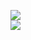 [![](https://img.shields.io/badge/Made%20With-Github%20Spray-lightgrey.svg?style=for-the-badge&logo=github)](https://github.com/Annihil/github-spray#2846)  
[![](https://i.imgur.com/2DrTn0Z.gif)](https://github.com/Annihil/github-spray)